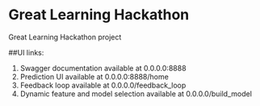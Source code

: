 # Great Learning Hackathon
Great Learning Hackathon project

##UI links: 
1. Swagger documentation available at 0.0.0.0:8888
2. Prediction UI available at 0.0.0.0:8888/home
3. Feedback loop available at 0.0.0.0/feedback_loop
4. Dynamic feature and model selection available at 0.0.0.0/build_model
